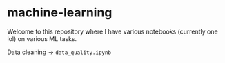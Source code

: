 # machine-learning
Welcome to this repository where I have various notebooks (currently one lol) on various ML tasks.

Data cleaning → `data_quality.ipynb`